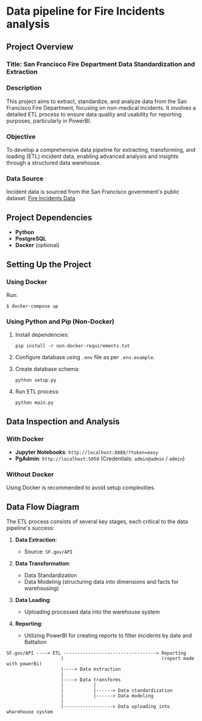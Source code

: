 # Data pipeline for Fire Incidents analysis

## Project Overview

### Title: San Francisco Fire Department Data Standardization and Extraction

### Description
This project aims to extract, standardize, and analyze data from the San Francisco Fire Department, focusing on non-medical incidents. It involves a detailed ETL process to ensure data quality and usability for reporting purposes, particularly in PowerBI.

### Objective
To develop a comprehensive data pipeline for extracting, transforming, and loading (ETL) incident data, enabling advanced analysis and insights through a structured data warehouse.

### Data Source
Incident data is sourced from the San Francisco government's public dataset: [Fire Incidents Data](https://data.sfgov.org/Public-Safety/Fire-Incidents/wr8u-xric/about_data)

## Project Dependencies
- **Python**
- **PostgreSQL**
- **Docker** (optional)

## Setting Up the Project

### Using Docker
Run:
```
$ docker-compose up
```

### Using Python and Pip (Non-Docker)
1. Install dependencies:
   ```
   pip install -r non-docker-requirements.txt
   ```

2. Configure database using `.env` file as per `.env.example`.

3. Create database schema:
   ```
   python setup.py
   ```

4. Run ETL process:
   ```
   python main.py
   ```

## Data Inspection and Analysis

### With Docker
- **Jupyter Notebooks**: `http://localhost:8888/?token=easy` 
- **PgAdmin**: `http://localhost:5050` (Credentials: `admin@admin` / `admin`)

### Without Docker
Using Docker is recommended to avoid setup complexities.

## Data Flow Diagram

The ETL process consists of several key stages, each critical to the data pipeline's success:

1. **Data Extraction**: 
   - Source: `SF.gov/API`

2. **Data Transformation**: 
   - Data Standardization
   - Data Modeling (structuring data into dimensions and facts for warehousing)

3. **Data Loading**:
   - Uploading processed data into the warehouse system

4. **Reporting**:
   - Utilizing PowerBI for creating reports to filter incidents by date and Battalion

```
SF.gov/API ----> ETL ----------------------------------> Reporting 
                    |                                    (report made with powerBi)
                    |----> Data extraction                  
                    |                                                                  
                    |----> Data transforms
                    |           |
                    |           |------> Data standardization
                    |           |------> Data modeling
                    |
                    |------------------> Data uploading into wharehouse system
```

